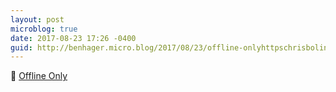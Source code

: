 ```yaml
---
layout: post
microblog: true
date: 2017-08-23 17:26 -0400
guid: http://benhager.micro.blog/2017/08/23/offline-onlyhttpschrisbolincooffline.html
---
```

📱 [Offline Only](https://chris.bolin.co/offline/)
